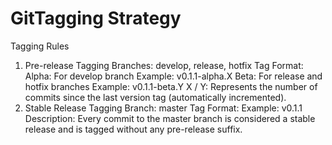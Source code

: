 # GitTagging Strategy

Tagging Rules
1. Pre-release Tagging
  Branches: develop, release, hotfix
  Tag Format:
  Alpha:
  For develop branch
  Example: v0.1.1-alpha.X
  Beta:
  For release and hotfix branches
  Example: v0.1.1-beta.Y
  X / Y: Represents the number of commits since the last version tag (automatically incremented).
2. Stable Release Tagging
  Branch: master
  Tag Format:
  Example: v0.1.1
  Description:
  Every commit to the master branch is considered a stable release and is tagged without any pre-release suffix.
